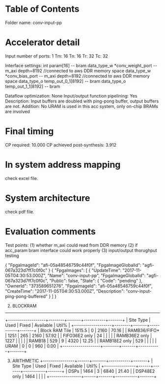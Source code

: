 <span style="display: inline-block;">

# Table of Contents
Folder name: conv-input-pp
# Accelerator detail
Input number of ports: 1
Tm: 16
Tn: 16
Tr: 32
Tc: 32

Interface settings:
int param[16] -- bram
data_type_w *conv_weight_port -- m_axi depth=8192 //connected to aws DDR memory space
data_type_w *conv_bias_port  -- m_axi depth=8192 //connected to aws DDR memory space
data_type_o   temp_out_0_1[8192] -- bram
data_type_o   temp_out_1_1[8192] -- bram

Dataflow optimization: None
Input/output function pipelining: Yes
Description: Input buffers are doubled with ping-pong buffer, output buffers are not.
Addition: No URAM is used in this acc system, only on-chip BRAMs are involved


# Final timing
CP required:    10.000
CP achieved post-synthesis:    3.912


# In system address mapping
check excel file.
# System architecture
check pdf file.


# Evaluation comments
Test points:
(1) whether m_axi could read from DDR memory
(2) if acc_param bram interface could work properly
(3) input/output thorughput testing

{
    "FpgaImageId": "afi-05a48546759c44f0f", 
    "FpgaImageGlobalId": "agfi-067a323d7ff7c0f0c"
}
{
    "FpgaImages": [
        {
            "UpdateTime": "2017-11-05T04:30:53.000Z", 
            "Name": "conv-input-pp", 
            "FpgaImageGlobalId": "agfi-067a323d7ff7c0f0c", 
            "Public": false, 
            "State": {
                "Code": "pending"
            }, 
            "OwnerId": "373589651276", 
            "FpgaImageId": "afi-05a48546759c44f0f", 
            "CreateTime": "2017-11-05T04:30:53.000Z", 
            "Description": "conv-input-ping-pong-buffered"
        }
    ]
}



2. BLOCKRAM
-----------
+-------------------+--------+-------+-----------+-------+
|     Site Type     |  Used  | Fixed | Available | Util% |
+-------------------+--------+-------+-----------+-------+
| Block RAM Tile    | 1515.5 |     0 |      2160 | 70.16 |
|   RAMB36/FIFO*    |   1251 |   265 |      2160 | 57.92 |
|     FIFO36E2 only |     24 |       |           |       |
|     RAMB36E2 only |   1227 |       |           |       |
|   RAMB18          |    529 |     9 |      4320 | 12.25 |
|     RAMB18E2 only |    529 |       |           |       |
| URAM              |      0 |     0 |       960 |  0.00 |
+-------------------+--------+-------+-----------+-------+


3. ARITHMETIC
+----------------+------+-------+-----------+-------+
|    Site Type   | Used | Fixed | Available | Util% |
+----------------+------+-------+-----------+-------+
| DSPs           | 1464 |     3 |      6840 | 21.40 |
|   DSP48E2 only | 1464 |       |           |       |
+----------------+------+-------+-----------+-------+

